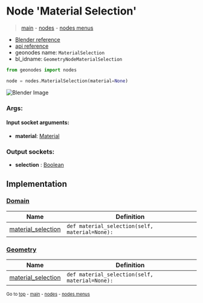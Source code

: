 # Node 'Material Selection'

> [main](../structure.md) - [nodes](nodes.md) - [nodes menus](nodes_menus.md)

- [Blender reference](https://docs.blender.org/manual/en/latest/modeling/geometry_nodes/material/material_selection.html)
- [api reference](https://docs.blender.org/api/current/bpy.types.GeometryNodeMaterialSelection.html)
- geonodes name: `MaterialSelection`
- bl_idname: `GeometryNodeMaterialSelection`

```python
from geonodes import nodes

node = nodes.MaterialSelection(material=None)
```

![Blender Image](https://docs.blender.org/manual/en/latest/_images/node-types_GeometryNodeMaterialSelection.webp)

### Args:

#### Input socket arguments:

- **material**: [Material](Material.md)

### Output sockets:

- **selection** : [Boolean](Boolean.md)

## Implementation

### [Domain](Domain.md)

| Name | Definition |
|------|------------|
 | [material_selection](Domain.md#material_selection) | `def material_selection(self, material=None):` |

### [Geometry](Geometry.md)

| Name | Definition |
|------|------------|
 | [material_selection](Geometry.md#material_selection) | `def material_selection(self, material=None):` |

<sub>Go to [top](#node-Material-Selection) - [main](../structure.md) - [nodes](nodes.md) - [nodes menus](nodes_menus.md)</sub>

